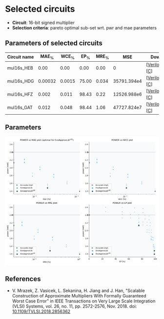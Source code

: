
Selected circuits
===================
 - **Circuit**: 16-bit signed multiplier
 - **Selection criteria**: pareto optimal sub-set wrt. pwr and mae parameters

Parameters of selected circuits
----------------------------

| Circuit name | MAE<sub>%</sub> | WCE<sub>%</sub> | EP<sub>%</sub> | MRE<sub>%</sub> | MSE | Download |
| --- |  --- | --- | --- | --- | --- | --- | 
| mul16s_HEB | 0.00 | 0.00 | 0.00 | 0.00 | 0 |  [[Verilog<sub>generic</sub>](mul16s_HEB.v)]  [[C](mul16s_HEB.c)] |
| mul16s_HDG | 0.00032 | 0.0015 | 75.00 | 0.034 | 35791.394e4 |   [[Verilog<sub>PDK45</sub>](mul16s_HDG_pdk45.v)] [[C](mul16s_HDG.c)] |
| mul16s_HFZ | 0.002 | 0.011 | 98.43 | 0.22 | 12526.988e6 |   [[Verilog<sub>PDK45</sub>](mul16s_HFZ_pdk45.v)] [[C](mul16s_HFZ.c)] |
| mul16s_GAT | 0.012 | 0.048 | 98.44 | 1.06 | 47727.824e7 |   [[Verilog<sub>PDK45</sub>](mul16s_GAT_pdk45.v)] [[C](mul16s_GAT.c)] |
    
Parameters
--------------
![Parameters figure](fig.png)

References
--------------
   - V. Mrazek, Z. Vasicek, L. Sekanina, H. Jiang and J. Han, "Scalable Construction of Approximate Multipliers With Formally Guaranteed Worst Case Error" in IEEE Transactions on Very Large Scale Integration (VLSI) Systems, vol. 26, no. 11, pp. 2572-2576, Nov. 2018. doi: [10.1109/TVLSI.2018.2856362](https://dx.doi.org/10.1109/TVLSI.2018.2856362)

             